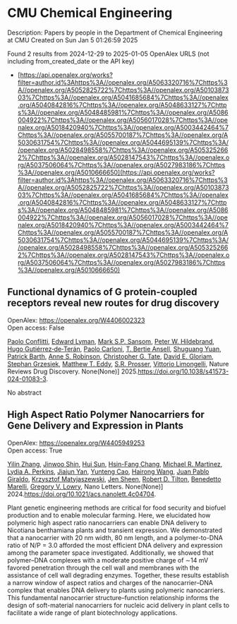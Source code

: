 # CMU Chemical Engineering
Description: Papers by people in the Department of Chemical Engineering at CMU
Created on Sun Jan  5 01:26:59 2025

Found 2 results from 2024-12-29 to 2025-01-05
OpenAlex URLS (not including from_created_date or the API key)
- [https://api.openalex.org/works?filter=author.id%3Ahttps%3A//openalex.org/A5063320716%7Chttps%3A//openalex.org/A5052825722%7Chttps%3A//openalex.org/A5010387303%7Chttps%3A//openalex.org/A5041685684%7Chttps%3A//openalex.org/A5040842816%7Chttps%3A//openalex.org/A5048633127%7Chttps%3A//openalex.org/A5048485981%7Chttps%3A//openalex.org/A5086004922%7Chttps%3A//openalex.org/A5056017028%7Chttps%3A//openalex.org/A5018420940%7Chttps%3A//openalex.org/A5003442464%7Chttps%3A//openalex.org/A5055700187%7Chttps%3A//openalex.org/A5030631754%7Chttps%3A//openalex.org/A5044695139%7Chttps%3A//openalex.org/A5028498558%7Chttps%3A//openalex.org/A5053252662%7Chttps%3A//openalex.org/A5028147543%7Chttps%3A//openalex.org/A5037506064%7Chttps%3A//openalex.org/A5027983186%7Chttps%3A//openalex.org/A5010666650](https://api.openalex.org/works?filter=author.id%3Ahttps%3A//openalex.org/A5063320716%7Chttps%3A//openalex.org/A5052825722%7Chttps%3A//openalex.org/A5010387303%7Chttps%3A//openalex.org/A5041685684%7Chttps%3A//openalex.org/A5040842816%7Chttps%3A//openalex.org/A5048633127%7Chttps%3A//openalex.org/A5048485981%7Chttps%3A//openalex.org/A5086004922%7Chttps%3A//openalex.org/A5056017028%7Chttps%3A//openalex.org/A5018420940%7Chttps%3A//openalex.org/A5003442464%7Chttps%3A//openalex.org/A5055700187%7Chttps%3A//openalex.org/A5030631754%7Chttps%3A//openalex.org/A5044695139%7Chttps%3A//openalex.org/A5028498558%7Chttps%3A//openalex.org/A5053252662%7Chttps%3A//openalex.org/A5028147543%7Chttps%3A//openalex.org/A5037506064%7Chttps%3A//openalex.org/A5027983186%7Chttps%3A//openalex.org/A5010666650)

## Functional dynamics of G protein-coupled receptors reveal new routes for drug discovery   

OpenAlex: https://openalex.org/W4406002323    
Open access: False
    
[Paolo Conflitti](https://openalex.org/A5051016065), [Edward Lyman](https://openalex.org/A5049584163), [Mark S.P. Sansom](https://openalex.org/A5041718990), [Peter W. Hildebrand](https://openalex.org/A5070831090), [Hugo Gutiérrez‐de‐Terán](https://openalex.org/A5005325174), [Paolo Carloni](https://openalex.org/A5043471682), [T. Bertie Ansell](https://openalex.org/A5032644017), [Shuguang Yuan](https://openalex.org/A5022513985), [Patrick Barth](https://openalex.org/A5023385915), [Anne S. Robinson](https://openalex.org/A5053252662), [Christopher G. Tate](https://openalex.org/A5087200267), [David E. Gloriam](https://openalex.org/A5008546272), [Stephan Grzesiek](https://openalex.org/A5079674718), [Matthew T. Eddy](https://openalex.org/A5003615572), [S.R. Prosser](https://openalex.org/A5027730134), [Vittorio Limongelli](https://openalex.org/A5026034661), Nature Reviews Drug Discovery. None(None)] 2025.https://doi.org/10.1038/s41573-024-01083-3.
    
No abstract    

    

## High Aspect Ratio Polymer Nanocarriers for Gene Delivery and Expression in Plants   

OpenAlex: https://openalex.org/W4405949253    
Open access: True
    
[Yilin Zhang](https://openalex.org/A5003227478), [Jinwoo Shin](https://openalex.org/A5004339755), [Hui Sun](https://openalex.org/A5013077646), [Hsin-Fang Chang](https://openalex.org/A5103411883), [Michael R. Martinez](https://openalex.org/A5072254194), [Lydia A. Perkins](https://openalex.org/A5015265162), [Jiajun Yan](https://openalex.org/A5036540317), [Yunteng Cao](https://openalex.org/A5014149658), [Hairong Wang](https://openalex.org/A5002271581), [Juan Pablo Giraldo](https://openalex.org/A5044429649), [Krzysztof Matyjaszewski](https://openalex.org/A5056539244), [Jen Sheen](https://openalex.org/A5040590746), [Robert D. Tilton](https://openalex.org/A5037506064), [Benedetto Marelli](https://openalex.org/A5014034749), [Gregory V. Lowry](https://openalex.org/A5009184611), Nano Letters. None(None)] 2024.https://doi.org/10.1021/acs.nanolett.4c04704.
    
Plant genetic engineering methods are critical for food security and biofuel production and to enable molecular farming. Here, we elucidated how polymeric high aspect ratio nanocarriers can enable DNA delivery to Nicotiana benthamiana plants and transient expression. We demonstrated that a nanocarrier with 20 nm width, 80 nm length, and a polymer-to-DNA ratio of N/P = 3.0 afforded the most efficient DNA delivery and expression among the parameter space investigated. Additionally, we showed that polymer–DNA complexes with a moderate positive charge of ∼14 mV favored penetration through the cell wall and membranes with the assistance of cell wall degrading enzymes. Together, these results establish a narrow window of aspect ratios and charges of the nanocarrier–DNA complex that enables DNA delivery to plants using polymeric nanocarriers. This fundamental nanocarrier structure–function relationship informs the design of soft-material nanocarriers for nucleic acid delivery in plant cells to facilitate a wide range of plant biotechnology applications.    

    
